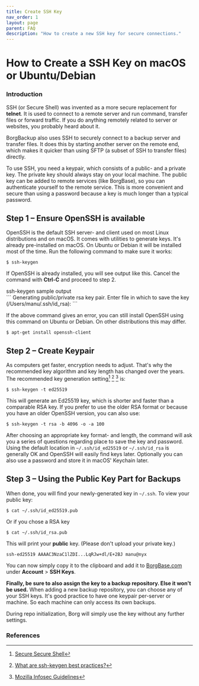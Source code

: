 ```yaml
---
title: Create SSH Key
nav_order: 1
layout: page
parent: FAQ
description: "How to create a new SSH key for secure connections."
---
```

# How to Create a SSH Key on macOS or Ubuntu/Debian

### Introduction
SSH (or Secure Shell) was invented as a more secure replacement for **telnet**. It is used to connect to a remote server and run command, transfer files or forward traffic. If you do anything remotely related to server or websites, you probably heard about it.

BorgBackup also uses SSH to securely connect to a backup server and transfer files. It does this by starting another server on the remote end, which makes it quicker than using SFTP (a subset of SSH to transfer files) directly.

To use SSH, you need a keypair, which consists of a public- and a private key. The private key should always stay on your local machine. The public key can be added to remote services (like BorgBase), so you can authenticate yourself to the remote service. This is more convenient and secure than using a password because a key is much longer than a typical password.

## Step 1 – Ensure OpenSSH is available
OpenSSH is the default SSH server- and client used on most Linux distributions and on macOS. It comes with utilities to generate keys. It's already pre-installed on macOS. On Ubuntu or Debian it will be installed most of the time. Run the following command to make sure it works:

```
$ ssh-keygen
```

If OpenSSH is already installed, you will see output like this. Cancel the command with **Ctrl-C** and proceed to step 2.
<div class='code-label'>ssh-keygen sample output</div>
```
Generating public/private rsa key pair.
Enter file in which to save the key (/Users/manu/.ssh/id_rsa):
```

If the above command gives an error, you can still install OpenSSH using this command on Ubuntu or Debian. On other distributions this may differ.
```
$ apt-get install openssh-client
```

## Step 2 – Create Keypair
As computers get faster, encryption needs to adjust. That's why the recommended key algorithm and key length has changed over the years. The recommended key generation setting[^1] [^2] [^3] is:

```
$ ssh-keygen -t ed25519
```

This will generate an Ed25519 key, which is shorter and faster than a comparable RSA key. If you prefer to use the older RSA format or because you have an older OpenSSH version, you can also use:

```
$ ssh-keygen -t rsa -b 4096 -o -a 100
```

After choosing an appropriate key format- and length, the command will ask you a series of questions regarding place to save the key and password. Using the default location in `~/.ssh/id_ed25519` or `~/.ssh/id_rsa` is generally OK and OpenSSH will easily find keys later. Optionally you can also use a password and store it in macOS' Keychain later.

## Step 3 – Using the Public Key Part for Backups
When done, you will find your newly-generated key in `~/.ssh`. To view your public key:
```
$ cat ~/.ssh/id_ed25519.pub
```

Or if you chose a RSA key
```
$ cat ~/.ssh/id_rsa.pub
```

This will print your **public** key. (Please don't upload your private key.)
```
ssh-ed25519 AAAAC3NzaC1lZDI...LqRJw+dl/E+2BJ manu@nyx
```

You can now simply copy it to the clipboard and add it to [BorgBase.com](https://www.borgbase.com) under **Account** > **SSH Keys**.

**Finally, be sure to also assign the key to a backup repository. Else it won't be used.** When adding a new backup repository, you can choose any of your SSH keys. It's good practice to have one keypair per-server or machine. So each machine can only access its own backups.

During repo initialization, Borg will simply use the key without any further settings.

### References
[^1]: [Secure Secure Shell](https://stribika.github.io/2015/01/04/secure-secure-shell.html)
[^2]: [What are ssh-keygen best practices?](https://security.stackexchange.com/questions/143442/what-are-ssh-keygen-best-practices)
[^3]: [Mozilla Infosec Guidelines](https://infosec.mozilla.org/guidelines/openssh#key-generation)